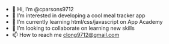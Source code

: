 - 👋 Hi, I’m @cparsons9712
- 👀 I’m interested in developing a cool meal tracker app
- 🌱 I’m currently learning html/css/javascript on App Academy
- 💞️ I’m looking to collaborate on learning new skills
- 📫 How to reach me clong9712@gmail.com

<!---
cparsons9712/cparsons9712 is a ✨ special ✨ repository because its `README.md` (this file) appears on your GitHub profile.
You can click the Preview link to take a look at your changes.
--->
